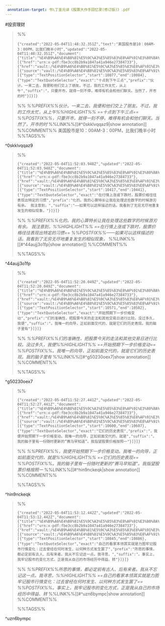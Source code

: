 ```yaml
---
 annotation-target: 书\丁圣元译《股票大作手回忆录(修订版)》.pdf
---
```

#投资理财

>%%
>```annotation-json
>{"created":"2022-05-04T11:48:32.351Z","text":"美国股市是10：00AM-3：00PM，比我们晚半小时","updated":"2022-05-04T11:48:32.351Z","document":{"title":"%E4%B9%A6%E4%B8%81%E5%9C%A3%E5%85%83%E8%AF%91%E3%80%8A%E8%82%A1%E7%A5%A8%E5%A4%A7%E4%BD%9C%E6%89%8B%E5%9B%9E%E5%BF%86%E5%BD%95(%E4%BF%AE%E8%AE%A2%E7%89%88)%E3%80%8B.pdf","link":[{"href":"urn:x-pdf:fbe3cc8b2b9a1047a41a946e27384733"},{"href":"vault:/%E4%B9%A6%E4%B8%81%E5%9C%A3%E5%85%83%E8%AF%91%E3%80%8A%E8%82%A1%E7%A5%A8%E5%A4%A7%E4%BD%9C%E6%89%8B%E5%9B%9E%E5%BF%86%E5%BD%95(%E4%BF%AE%E8%AE%A2%E7%89%88)%E3%80%8B.pdf"}],"documentFingerprint":"fbe3cc8b2b9a1047a41a946e27384733"},"uri":"vault:/%E4%B9%A6%E4%B8%81%E5%9C%A3%E5%85%83%E8%AF%91%E3%80%8A%E8%82%A1%E7%A5%A8%E5%A4%A7%E4%BD%9C%E6%89%8B%E5%9B%9E%E5%BF%86%E5%BD%95(%E4%BF%AE%E8%AE%A2%E7%89%88)%E3%80%8B.pdf","target":[{"source":"vault:/%E4%B9%A6%E4%B8%81%E5%9C%A3%E5%85%83%E8%AF%91%E3%80%8A%E8%82%A1%E7%A5%A8%E5%A4%A7%E4%BD%9C%E6%89%8B%E5%9B%9E%E5%BF%86%E5%BD%95(%E4%BF%AE%E8%AE%A2%E7%89%88)%E3%80%8B.pdf","selector":[{"type":"TextPositionSelector","start":10077,"end":10084},{"type":"TextQuoteSelector","exact":"十点到下午三点","prefix":"伙计。一来二去，我便和他们交上了朋友。不过，我的工作太忙，从上午","suffix":"，只要开市，就得一刻不停，难得有机会和他们聊天。当然了，开市的时"}]}]}
>```
>%%
>*%%PREFIX%%伙计。一来二去，我便和他们交上了朋友。不过，我的工作太忙，从上午%%HIGHLIGHT%% ==十点到下午三点== %%POSTFIX%%，只要开市，就得一刻不停，难得有机会和他们聊天。当然了，开市的时*
>%%LINK%%[[#^0skklvqqaz9|show annotation]]
>%%COMMENT%%
>美国股市是10：00AM-3：00PM，比我们晚半小时
>%%TAGS%%
>
^0skklvqqaz9


>%%
>```annotation-json
>{"created":"2022-05-04T11:52:03.948Z","updated":"2022-05-04T11:52:03.948Z","document":{"title":"%E4%B9%A6%E4%B8%81%E5%9C%A3%E5%85%83%E8%AF%91%E3%80%8A%E8%82%A1%E7%A5%A8%E5%A4%A7%E4%BD%9C%E6%89%8B%E5%9B%9E%E5%BF%86%E5%BD%95(%E4%BF%AE%E8%AE%A2%E7%89%88)%E3%80%8B.pdf","link":[{"href":"urn:x-pdf:fbe3cc8b2b9a1047a41a946e27384733"},{"href":"vault:/%E4%B9%A6%E4%B8%81%E5%9C%A3%E5%85%83%E8%AF%91%E3%80%8A%E8%82%A1%E7%A5%A8%E5%A4%A7%E4%BD%9C%E6%89%8B%E5%9B%9E%E5%BF%86%E5%BD%95(%E4%BF%AE%E8%AE%A2%E7%89%88)%E3%80%8B.pdf"}],"documentFingerprint":"fbe3cc8b2b9a1047a41a946e27384733"},"uri":"vault:/%E4%B9%A6%E4%B8%81%E5%9C%A3%E5%85%83%E8%AF%91%E3%80%8A%E8%82%A1%E7%A5%A8%E5%A4%A7%E4%BD%9C%E6%89%8B%E5%9B%9E%E5%BF%86%E5%BD%95(%E4%BF%AE%E8%AE%A2%E7%89%88)%E3%80%8B.pdf","target":[{"source":"vault:/%E4%B9%A6%E4%B8%81%E5%9C%A3%E5%85%83%E8%AF%91%E3%80%8A%E8%82%A1%E7%A5%A8%E5%A4%A7%E4%BD%9C%E6%89%8B%E5%9B%9E%E5%BF%86%E5%BD%95(%E4%BF%AE%E8%AE%A2%E7%89%88)%E3%80%8B.pdf","selector":[{"type":"TextPositionSelector","start":10417,"end":10441},{"type":"TextQuoteSelector","exact":"在行情上涨或下跌时，股票价格往往表现出特定的习惯","prefix":"化的。我的心算特长让我在处理这些数字的时候游刃有余。 我注意到，","suffix":"——如果可以这样描述的话。我看到了无穷无尽地重复发生的相似现象，"}]}]}
>```
>%%
>*%%PREFIX%%化的。我的心算特长让我在处理这些数字的时候游刃有余。 我注意到，%%HIGHLIGHT%% ==在行情上涨或下跌时，股票价格往往表现出特定的习惯== %%POSTFIX%%——如果可以这样描述的话。我看到了无穷无尽地重复发生的相似现象，*
>%%LINK%%[[#^44aujj3o1fp|show annotation]]
>%%COMMENT%%
>
>%%TAGS%%
>
^44aujj3o1fp


>%%
>```annotation-json
>{"created":"2022-05-04T11:52:20.049Z","updated":"2022-05-04T11:52:20.049Z","document":{"title":"%E4%B9%A6%E4%B8%81%E5%9C%A3%E5%85%83%E8%AF%91%E3%80%8A%E8%82%A1%E7%A5%A8%E5%A4%A7%E4%BD%9C%E6%89%8B%E5%9B%9E%E5%BF%86%E5%BD%95(%E4%BF%AE%E8%AE%A2%E7%89%88)%E3%80%8B.pdf","link":[{"href":"urn:x-pdf:fbe3cc8b2b9a1047a41a946e27384733"},{"href":"vault:/%E4%B9%A6%E4%B8%81%E5%9C%A3%E5%85%83%E8%AF%91%E3%80%8A%E8%82%A1%E7%A5%A8%E5%A4%A7%E4%BD%9C%E6%89%8B%E5%9B%9E%E5%BF%86%E5%BD%95(%E4%BF%AE%E8%AE%A2%E7%89%88)%E3%80%8B.pdf"}],"documentFingerprint":"fbe3cc8b2b9a1047a41a946e27384733"},"uri":"vault:/%E4%B9%A6%E4%B8%81%E5%9C%A3%E5%85%83%E8%AF%91%E3%80%8A%E8%82%A1%E7%A5%A8%E5%A4%A7%E4%BD%9C%E6%89%8B%E5%9B%9E%E5%BF%86%E5%BD%95(%E4%BF%AE%E8%AE%A2%E7%89%88)%E3%80%8B.pdf","target":[{"source":"vault:/%E4%B9%A6%E4%B8%81%E5%9C%A3%E5%85%83%E8%AF%91%E3%80%8A%E8%82%A1%E7%A5%A8%E5%A4%A7%E4%BD%9C%E6%89%8B%E5%9B%9E%E5%BF%86%E5%BD%95(%E4%BF%AE%E8%AE%A2%E7%89%88)%E3%80%8B.pdf","selector":[{"type":"TextPositionSelector","start":10571,"end":10582},{"type":"TextQuoteSelector","exact":"开始预期下一步价格变动","prefix":"们的准确性，把股票今天的走法和其他交易日进行比较。没过多久，我便","suffix":"。我唯一的向导，正如前面交代的，就是它们的历史表现。我的脑子里有"}]}]}
>```
>%%
>*%%PREFIX%%们的准确性，把股票今天的走法和其他交易日进行比较。没过多久，我便%%HIGHLIGHT%% ==开始预期下一步价格变动== %%POSTFIX%%。我唯一的向导，正如前面交代的，就是它们的历史表现。我的脑子里有*
>%%LINK%%[[#^g50230oex7|show annotation]]
>%%COMMENT%%
>
>%%TAGS%%
>
^g50230oex7


>%%
>```annotation-json
>{"created":"2022-05-04T11:52:27.441Z","updated":"2022-05-04T11:52:27.441Z","document":{"title":"%E4%B9%A6%E4%B8%81%E5%9C%A3%E5%85%83%E8%AF%91%E3%80%8A%E8%82%A1%E7%A5%A8%E5%A4%A7%E4%BD%9C%E6%89%8B%E5%9B%9E%E5%BF%86%E5%BD%95(%E4%BF%AE%E8%AE%A2%E7%89%88)%E3%80%8B.pdf","link":[{"href":"urn:x-pdf:fbe3cc8b2b9a1047a41a946e27384733"},{"href":"vault:/%E4%B9%A6%E4%B8%81%E5%9C%A3%E5%85%83%E8%AF%91%E3%80%8A%E8%82%A1%E7%A5%A8%E5%A4%A7%E4%BD%9C%E6%89%8B%E5%9B%9E%E5%BF%86%E5%BD%95(%E4%BF%AE%E8%AE%A2%E7%89%88)%E3%80%8B.pdf"}],"documentFingerprint":"fbe3cc8b2b9a1047a41a946e27384733"},"uri":"vault:/%E4%B9%A6%E4%B8%81%E5%9C%A3%E5%85%83%E8%AF%91%E3%80%8A%E8%82%A1%E7%A5%A8%E5%A4%A7%E4%BD%9C%E6%89%8B%E5%9B%9E%E5%BF%86%E5%BD%95(%E4%BF%AE%E8%AE%A2%E7%89%88)%E3%80%8B.pdf","target":[{"source":"vault:/%E4%B9%A6%E4%B8%81%E5%9C%A3%E5%85%83%E8%AF%91%E3%80%8A%E8%82%A1%E7%A5%A8%E5%A4%A7%E4%BD%9C%E6%89%8B%E5%9B%9E%E5%BF%86%E5%BD%95(%E4%BF%AE%E8%AE%A2%E7%89%88)%E3%80%8B.pdf","selector":[{"type":"TextPositionSelector","start":10600,"end":10607},{"type":"TextQuoteSelector","exact":"它们的历史表现","prefix":"，我便开始预期下一步价格变动。我唯一的向导，正如前面交代的，就是","suffix":"。我的脑子里有一份随时更新的“赛马早知道”。我指望股票价格按照一"}]}]}
>```
>%%
>*%%PREFIX%%，我便开始预期下一步价格变动。我唯一的向导，正如前面交代的，就是%%HIGHLIGHT%% ==它们的历史表现== %%POSTFIX%%。我的脑子里有一份随时更新的“赛马早知道”。我指望股票价格按照一*
>%%LINK%%[[#^hin9nckeqk|show annotation]]
>%%COMMENT%%
>
>%%TAGS%%
>
^hin9nckeqk


>%%
>```annotation-json
>{"created":"2022-05-04T11:53:12.442Z","updated":"2022-05-04T11:53:12.442Z","document":{"title":"%E4%B9%A6%E4%B8%81%E5%9C%A3%E5%85%83%E8%AF%91%E3%80%8A%E8%82%A1%E7%A5%A8%E5%A4%A7%E4%BD%9C%E6%89%8B%E5%9B%9E%E5%BF%86%E5%BD%95(%E4%BF%AE%E8%AE%A2%E7%89%88)%E3%80%8B.pdf","link":[{"href":"urn:x-pdf:fbe3cc8b2b9a1047a41a946e27384733"},{"href":"vault:/%E4%B9%A6%E4%B8%81%E5%9C%A3%E5%85%83%E8%AF%91%E3%80%8A%E8%82%A1%E7%A5%A8%E5%A4%A7%E4%BD%9C%E6%89%8B%E5%9B%9E%E5%BF%86%E5%BD%95(%E4%BF%AE%E8%AE%A2%E7%89%88)%E3%80%8B.pdf"}],"documentFingerprint":"fbe3cc8b2b9a1047a41a946e27384733"},"uri":"vault:/%E4%B9%A6%E4%B8%81%E5%9C%A3%E5%85%83%E8%AF%91%E3%80%8A%E8%82%A1%E7%A5%A8%E5%A4%A7%E4%BD%9C%E6%89%8B%E5%9B%9E%E5%BF%86%E5%BD%95(%E4%BF%AE%E8%AE%A2%E7%89%88)%E3%80%8B.pdf","target":[{"source":"vault:/%E4%B9%A6%E4%B8%81%E5%9C%A3%E5%85%83%E8%AF%91%E3%80%8A%E8%82%A1%E7%A5%A8%E5%A4%A7%E4%BD%9C%E6%89%8B%E5%9B%9E%E5%BF%86%E5%BD%95(%E4%BF%AE%E8%AE%A2%E7%89%88)%E3%80%8B.pdf","selector":[{"type":"TextPositionSelector","start":10845,"end":10886},{"type":"TextQuoteSelector","exact":"自己的看家本领其实就是力图牢记股市行情变化：过去曾经在何时发生、以何种方式发生罢了","prefix":"所思的事情，都必定前有古人、后有来者。我从不忘记这一点。我寻思，","suffix":"。事实上，我牢记股市的变化方式，正是我从自己的市场经历中得益、转"}]}]}
>```
>%%
>*%%PREFIX%%所思的事情，都必定前有古人、后有来者。我从不忘记这一点。我寻思，%%HIGHLIGHT%% ==自己的看家本领其实就是力图牢记股市行情变化：过去曾经在何时发生、以何种方式发生罢了== %%POSTFIX%%。事实上，我牢记股市的变化方式，正是我从自己的市场经历中得益、转*
>%%LINK%%[[#^uzn6bympc|show annotation]]
>%%COMMENT%%
>
>%%TAGS%%
>
^uzn6bympc
